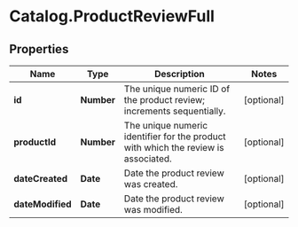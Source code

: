 # Catalog.ProductReviewFull

## Properties
Name | Type | Description | Notes
------------ | ------------- | ------------- | -------------
**id** | **Number** | The unique numeric ID of the product review; increments sequentially.  | [optional] 
**productId** | **Number** | The unique numeric identifier for the product with which the review is associated.  | [optional] 
**dateCreated** | **Date** | Date the product review was created.  | [optional] 
**dateModified** | **Date** | Date the product review was modified.  | [optional] 

